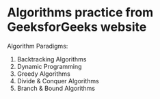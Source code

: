 # Algorithms practice from GeeksforGeeks website

Algorithm Paradigms:

1. Backtracking Algorithms
2. Dynamic Programming
3. Greedy Algorithms
4. Divide & Conquer Algorithms
5. Branch & Bound Algorithms
